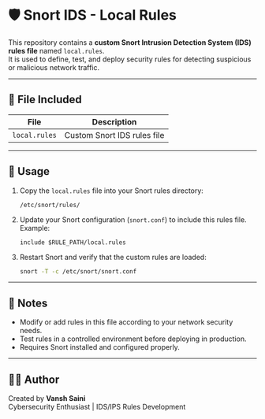 # 🛡️ Snort IDS - Local Rules  

This repository contains a **custom Snort Intrusion Detection System (IDS) rules file** named `local.rules`.  
It is used to define, test, and deploy security rules for detecting suspicious or malicious network traffic.  

---

## 📁 File Included
| File | Description |
|------|-------------|
| `local.rules` | Custom Snort IDS rules file |

---

## 🚀 Usage  

1. Copy the `local.rules` file into your Snort rules directory:  
   ```
   /etc/snort/rules/
   ```
2. Update your Snort configuration (`snort.conf`) to include this rules file.  
   Example:  
   ```
   include $RULE_PATH/local.rules
   ```
3. Restart Snort and verify that the custom rules are loaded:  
   ```bash
   snort -T -c /etc/snort/snort.conf
   ```

---

## 📌 Notes  
- Modify or add rules in this file according to your network security needs.  
- Test rules in a controlled environment before deploying in production.  
- Requires Snort installed and configured properly.  

---

## 👨‍💻 Author  
Created by **Vansh Saini**  
Cybersecurity Enthusiast | IDS/IPS Rules Development  
